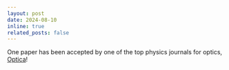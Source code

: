 ```yaml
---
layout: post
date: 2024-08-10
inline: true
related_posts: false
---
```


One paper has been accepted by one of the top physics journals for optics, [Optica](https://opg.optica.org/optica/home.cfm)!

